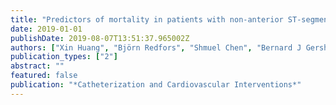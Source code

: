 ```yaml
---
title: "Predictors of mortality in patients with non-anterior ST-segment elevation myocardial infarction: Analysis from the HORIZONS-AMI trial"
date: 2019-01-01
publishDate: 2019-08-07T13:51:37.965002Z
authors: ["Xin Huang", "Björn Redfors", "Shmuel Chen", "Bernard J Gersh", "Roxana Mehran", "Yiran Zhang", "Thomas McAndrew", "Ori Ben-Yehuda", "Gary S Mintz", "Gregg W Stone"]
publication_types: ["2"]
abstract: ""
featured: false
publication: "*Catheterization and Cardiovascular Interventions*"
---
```


